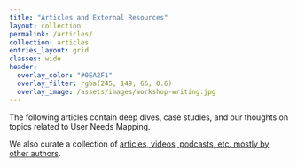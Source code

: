 ```yaml
---
title: "Articles and External Resources"
layout: collection
permalink: /articles/
collection: articles
entries_layout: grid
classes: wide
header:
  overlay_color: "#0EA2F1"
  overlay_filter: rgba(245, 149, 66, 0.6)
  overlay_image: /assets/images/workshop-writing.jpg
---
```


The following articles contain deep dives, case studies, and our thoughts on topics related to User Needs Mapping.

We also curate a collection of [articles, videos, podcasts, etc. mostly by other authors](/resources).
